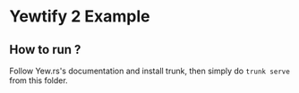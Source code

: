 # Yewtify 2 Example

## How to run ?

Follow Yew.rs's documentation and install trunk, then simply do `trunk serve` from this folder.